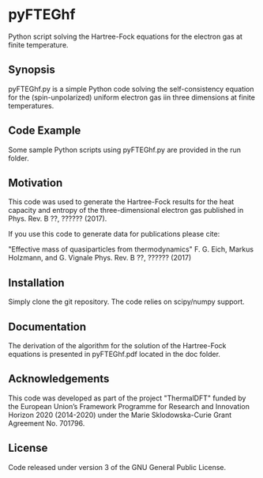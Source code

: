 # pyFTEGhf
Python script solving the Hartree-Fock equations for the electron gas at finite temperature.

## Synopsis

pyFTEGhf.py is a simple Python code solving the self-consistency equation for the (spin-unpolarized) uniform electron gas iin three dimensions at finite temperatures.

## Code Example

Some sample Python scripts using pyFTEGhf.py are provided in the run folder.

## Motivation

This code was used to generate the Hartree-Fock results for the heat capacity and entropy of the three-dimensional electron gas published in Phys. Rev. B ??, ?????? (2017).

If you use this code to generate data for publications please cite:

"Effective mass of quasiparticles from thermodynamics"
F. G. Eich, Markus Holzmann, and G. Vignale
Phys. Rev. B ??, ?????? (2017)

## Installation

Simply clone the git repository. The code relies on scipy/numpy support.

## Documentation

The derivation of the algorithm for the solution of the Hartree-Fock equations is presented in pyFTEGhf.pdf located in the doc folder.  

## Acknowledgements

This code was developed as part of the project "ThermalDFT" funded by the European Union’s Framework Programme for Research and Innovation Horizon 2020 (2014-2020) under the Marie Sklodowska-Curie Grant Agreement No. 701796.

## License

Code released under version 3 of the GNU General Public License.
